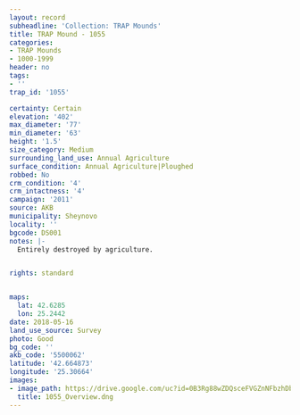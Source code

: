 ```yaml
---
layout: record
subheadline: 'Collection: TRAP Mounds'
title: TRAP Mound - 1055
categories:
- TRAP Mounds
- 1000-1999
header: no
tags:
- ''
trap_id: '1055'

certainty: Certain
elevation: '402'
max_diameter: '77'
min_diameter: '63'
height: '1.5'
size_category: Medium
surrounding_land_use: Annual Agriculture
surface_condition: Annual Agriculture|Ploughed
robbed: No
crm_condition: '4'
crm_intactness: '4'
campaign: '2011'
source: AKB
municipality: Sheynovo
locality: ''
bgcode: DS001
notes: |-
  Entirely destroyed by agriculture.


rights: standard


maps:
  lat: 42.6285
  lon: 25.2442
date: 2018-05-16
land_use_source: Survey
photo: Good
bg_code: ''
akb_code: '5500062'
latitude: '42.664873'
longitude: '25.30664'
images:
- image_path: https://drive.google.com/uc?id=0B3Rg88wZDQsceFVGZnNFbzhDb2s
  title: 1055_Overview.dng
---
```

